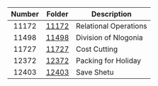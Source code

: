 | Number | Folder | Description |
| :----: | ------ | ----------- |
| 11172 | <a href="https://github.com/Kyrie-Ma/4883-Programming_Techniques-Ma/tree/master/Assignment/11172" > 11172 | Relational Operations |
| 11498 | <a href="https://github.com/Kyrie-Ma/4883-Programming_Techniques-Ma/tree/master/Assignment/11498" > 11498 | Division of Nlogonia |
| 11727 | <a href="https://github.com/Kyrie-Ma/4883-Programming_Techniques-Ma/tree/master/Assignment/11727" > 11727 | Cost Cutting |
| 12372 | <a href="https://github.com/Kyrie-Ma/4883-Programming_Techniques-Ma/tree/master/Assignment/12372" > 12372 | Packing for Holiday |
| 12403 | <a href="https://github.com/Kyrie-Ma/4883-Programming_Techniques-Ma/tree/master/Assignment/12403" > 12403 | Save Shetu |
